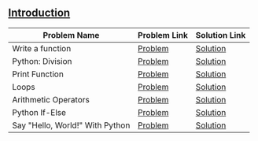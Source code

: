 ## [Introduction](https://www.hackerrank.com/domains/python/py-introduction)

Problem Name|Problem Link|Solution Link
---|---|---
Write a function|[Problem](https://www.hackerrank.com/challenges/write-a-function/problem)|[Solution](/write-a-function.py)
Python: Division|[Problem](https://www.hackerrank.com/challenges/python-division/problem)|[Solution](/python-division.py)
Print Function|[Problem](https://www.hackerrank.com/challenges/python-print/problem)|[Solution](/python-print.py)
Loops|[Problem](https://www.hackerrank.com/challenges/python-loops/problem)|[Solution](/python-loops.py)
Arithmetic Operators|[Problem](https://www.hackerrank.com/challenges/python-arithmetic-operators/problem)|[Solution](/python-arithmetic-operators.py)
Python If-Else|[Problem](https://www.hackerrank.com/challenges/py-if-else/problem)|[Solution](/py-if-else.py)
Say "Hello, World!" With Python|[Problem](https://www.hackerrank.com/challenges/py-hello-world/problem)|[Solution](/py-hello-world.py)

